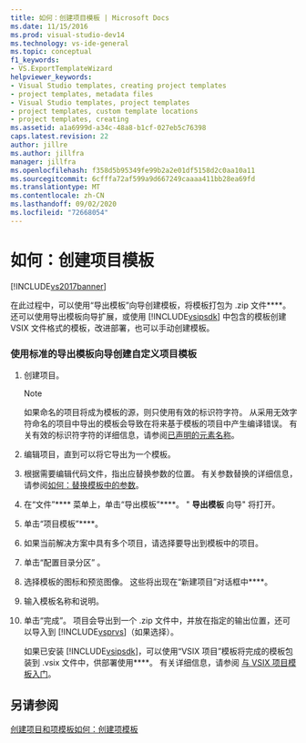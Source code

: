 ```yaml
---
title: 如何：创建项目模板 | Microsoft Docs
ms.date: 11/15/2016
ms.prod: visual-studio-dev14
ms.technology: vs-ide-general
ms.topic: conceptual
f1_keywords:
- VS.ExportTemplateWizard
helpviewer_keywords:
- Visual Studio templates, creating project templates
- project templates, metadata files
- Visual Studio templates, project templates
- project templates, custom template locations
- project templates, creating
ms.assetid: a1a6999d-a34c-48a8-b1cf-027eb5c76398
caps.latest.revision: 22
author: jillre
ms.author: jillfra
manager: jillfra
ms.openlocfilehash: f358d5b95349fe99b2a2e01df5158d2c0aa10a11
ms.sourcegitcommit: 6cfffa72af599a9d667249caaaa411bb28ea69fd
ms.translationtype: MT
ms.contentlocale: zh-CN
ms.lasthandoff: 09/02/2020
ms.locfileid: "72668054"
---
```

# <a name="how-to-create-project-templates"></a>如何：创建项目模板
[!INCLUDE[vs2017banner](../includes/vs2017banner.md)]

在此过程中，可以使用“导出模板”向导创建模板，将模板打包为 .zip 文件****。 还可以使用导出模板向导扩展，或使用 [!INCLUDE[vsipsdk](../includes/vsipsdk-md.md)] 中包含的模板创建 VSIX 文件格式的模板，改进部署，也可以手动创建模板。

### <a name="to-create-a-custom-project-template-with-the-standard-export-template-wizard"></a>使用标准的导出模板向导创建自定义项目模板

1. 创建项目。

    > [!NOTE]
    > 如果命名的项目将成为模板的源，则只使用有效的标识符字符。 从采用无效字符命名的项目中导出的模板会导致在将来基于模板的项目中产生编译错误。 有关有效的标识符字符的详细信息，请参阅[已声明的元素名称](https://msdn.microsoft.com/library/09d8843b-c0dc-4afe-9dab-87c439a69e66)。

2. 编辑项目，直到可以将它导出为一个模板。

3. 根据需要编辑代码文件，指出应替换参数的位置。 有关参数替换的详细信息，请参阅[如何：替换模板中的参数](../ide/how-to-substitute-parameters-in-a-template.md)。

4. 在“文件”**** 菜单上，单击“导出模板”****。 " **导出模板** 向导" 将打开。

5. 单击“项目模板”****。

6. 如果当前解决方案中具有多个项目，请选择要导出到模板中的项目。

7. 单击“配置目录分区”  。

8. 选择模板的图标和预览图像。 这些将出现在“新建项目”对话框中****。

9. 输入模板名称和说明。

10. 单击“完成”。 项目会导出到一个 .zip 文件中，并放在指定的输出位置，还可以导入到 [!INCLUDE[vsprvs](../includes/vsprvs-md.md)]（如果选择）。

     如果已安装 [!INCLUDE[vsipsdk](../includes/vsipsdk-md.md)]，可以使用“VSIX 项目”模板将完成的模板包装到 .vsix 文件中，供部署使用****。 有关详细信息，请参阅 [与 VSIX 项目模板入门](../extensibility/getting-started-with-the-vsix-project-template.md)。

## <a name="see-also"></a>另请参阅
 [创建项目和项模板](../ide/creating-project-and-item-templates.md)[如何：创建项模板](../ide/how-to-create-item-templates.md)
